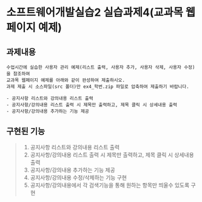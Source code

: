 소프트웨어개발실습2 실습과제4(교과목 웹페이지 예제)
====
## 과제내용
    수업시간에 실습한 사용자 관리 예제(리스트 출력, 사용자 추가, 사용자 삭제, 사용자 수정)을 참조하여
    교과목 웹페이지 예제를 아래와 같이 완성하여 제출하시오.
    과제 제출 시 소스파일(src 폴더)만 ex4_학번.zip 파일로 압축하여 제출하기 바랍니다.

    - 공지사항 리스트와 강의내용 리스트 출력
    - 공지사항/강의내용 리스트 출력 시 제목만 출력하고, 제목 클릭 시 상세내용 출력
    - 공지사항/강의내용 추가하는 기능 제공


## 구현된 기능
> 1. 공지사항 리스트와 강의내용 리스트 출력
> 2. 공지사항/강의내용 리스트 출력 시 제목만 출력하고, 제목 클릭 시 상세내용 출력
> 3. 공지사항/강의내용 추가하는 기능 제공
> 4. 공지사항/강의내용 수정/삭제하는 기능 구현
> 5. 공지사항/강의내용에서 각 검색기능을 통해 원하는 항목만 띄울수 있도록 구현